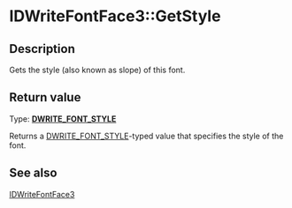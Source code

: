 # IDWriteFontFace3::GetStyle

## Description

Gets the style (also known as slope) of this font.

## Return value

Type: **[DWRITE_FONT_STYLE](https://learn.microsoft.com/windows/win32/api/dwrite/ne-dwrite-dwrite_font_style)**

Returns a [DWRITE_FONT_STYLE](https://learn.microsoft.com/windows/win32/api/dwrite/ne-dwrite-dwrite_font_style)-typed value that specifies the style of the font.

## See also

[IDWriteFontFace3](https://learn.microsoft.com/windows/win32/api/dwrite_3/nn-dwrite_3-idwritefontface3)